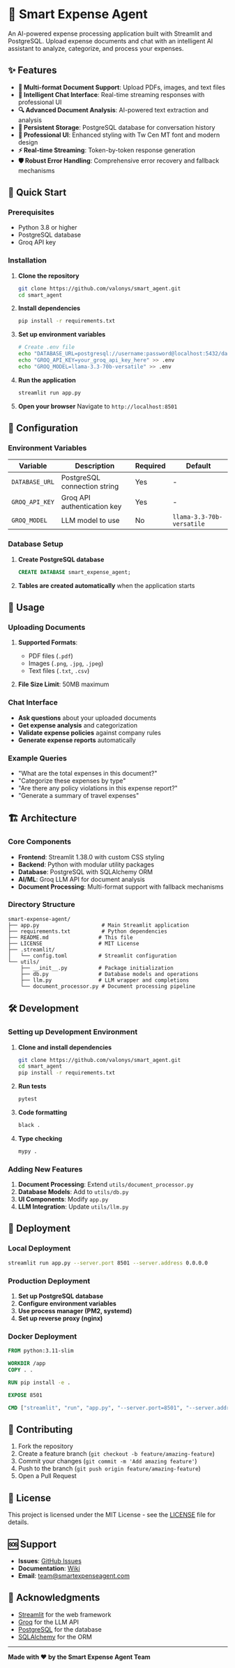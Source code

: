 # 🤖 Smart Expense Agent

An AI-powered expense processing application built with Streamlit and PostgreSQL. Upload expense documents and chat with an intelligent AI assistant to analyze, categorize, and process your expenses.

## ✨ Features

- **📄 Multi-format Document Support**: Upload PDFs, images, and text files
- **💬 Intelligent Chat Interface**: Real-time streaming responses with professional UI
- **🔍 Advanced Document Analysis**: AI-powered text extraction and analysis
- **💾 Persistent Storage**: PostgreSQL database for conversation history
- **🎨 Professional UI**: Enhanced styling with Tw Cen MT font and modern design
- **⚡ Real-time Streaming**: Token-by-token response generation
- **🛡️ Robust Error Handling**: Comprehensive error recovery and fallback mechanisms

## 🚀 Quick Start

### Prerequisites

- Python 3.8 or higher
- PostgreSQL database
- Groq API key

### Installation

1. **Clone the repository**
   ```bash
   git clone https://github.com/valonys/smart_agent.git
   cd smart_agent
   ```

2. **Install dependencies**
   ```bash
   pip install -r requirements.txt
   ```

3. **Set up environment variables**
   ```bash
   # Create .env file
   echo "DATABASE_URL=postgresql://username:password@localhost:5432/database_name" > .env
   echo "GROQ_API_KEY=your_groq_api_key_here" >> .env
   echo "GROQ_MODEL=llama-3.3-70b-versatile" >> .env
   ```

4. **Run the application**
   ```bash
   streamlit run app.py
   ```

5. **Open your browser**
   Navigate to `http://localhost:8501`

## 🔧 Configuration

### Environment Variables

| Variable | Description | Required | Default |
|----------|-------------|----------|---------|
| `DATABASE_URL` | PostgreSQL connection string | Yes | - |
| `GROQ_API_KEY` | Groq API authentication key | Yes | - |
| `GROQ_MODEL` | LLM model to use | No | `llama-3.3-70b-versatile` |

### Database Setup

1. **Create PostgreSQL database**
   ```sql
   CREATE DATABASE smart_expense_agent;
   ```

2. **Tables are created automatically** when the application starts

## 📖 Usage

### Uploading Documents

1. **Supported Formats**:
   - PDF files (`.pdf`)
   - Images (`.png`, `.jpg`, `.jpeg`)
   - Text files (`.txt`, `.csv`)

2. **File Size Limit**: 50MB maximum

### Chat Interface

- **Ask questions** about your uploaded documents
- **Get expense analysis** and categorization
- **Validate expense policies** against company rules
- **Generate expense reports** automatically

### Example Queries

- "What are the total expenses in this document?"
- "Categorize these expenses by type"
- "Are there any policy violations in this expense report?"
- "Generate a summary of travel expenses"

## 🏗️ Architecture

### Core Components

- **Frontend**: Streamlit 1.38.0 with custom CSS styling
- **Backend**: Python with modular utility packages
- **Database**: PostgreSQL with SQLAlchemy ORM
- **AI/ML**: Groq LLM API for document analysis
- **Document Processing**: Multi-format support with fallback mechanisms

### Directory Structure

```
smart-expense-agent/
├── app.py                    # Main Streamlit application
├── requirements.txt          # Python dependencies
├── README.md                # This file
├── LICENSE                  # MIT License
├── .streamlit/
│   └── config.toml          # Streamlit configuration
└── utils/
    ├── __init__.py          # Package initialization
    ├── db.py                # Database models and operations
    ├── llm.py               # LLM wrapper and completions
    └── document_processor.py # Document processing pipeline
```

## 🛠️ Development

### Setting up Development Environment

1. **Clone and install dependencies**
   ```bash
   git clone https://github.com/valonys/smart_agent.git
   cd smart_agent
   pip install -r requirements.txt
   ```

2. **Run tests**
   ```bash
   pytest
   ```

3. **Code formatting**
   ```bash
   black .
   ```

4. **Type checking**
   ```bash
   mypy .
   ```

### Adding New Features

1. **Document Processing**: Extend `utils/document_processor.py`
2. **Database Models**: Add to `utils/db.py`
3. **UI Components**: Modify `app.py`
4. **LLM Integration**: Update `utils/llm.py`

## 🚀 Deployment

### Local Deployment

```bash
streamlit run app.py --server.port 8501 --server.address 0.0.0.0
```

### Production Deployment

1. **Set up PostgreSQL database**
2. **Configure environment variables**
3. **Use process manager (PM2, systemd)**
4. **Set up reverse proxy (nginx)**

### Docker Deployment

```dockerfile
FROM python:3.11-slim

WORKDIR /app
COPY . .

RUN pip install -e .

EXPOSE 8501

CMD ["streamlit", "run", "app.py", "--server.port=8501", "--server.address=0.0.0.0"]
```

## 🤝 Contributing

1. Fork the repository
2. Create a feature branch (`git checkout -b feature/amazing-feature`)
3. Commit your changes (`git commit -m 'Add amazing feature'`)
4. Push to the branch (`git push origin feature/amazing-feature`)
5. Open a Pull Request

## 📝 License

This project is licensed under the MIT License - see the [LICENSE](LICENSE) file for details.

## 🆘 Support

- **Issues**: [GitHub Issues](https://github.com/valonys/smart_agent/issues)
- **Documentation**: [Wiki](https://github.com/valonys/smart_agent/wiki)
- **Email**: team@smartexpenseagent.com

## 🙏 Acknowledgments

- [Streamlit](https://streamlit.io/) for the web framework
- [Groq](https://groq.com/) for the LLM API
- [PostgreSQL](https://www.postgresql.org/) for the database
- [SQLAlchemy](https://www.sqlalchemy.org/) for the ORM

---

**Made with ❤️ by the Smart Expense Agent Team**
